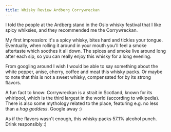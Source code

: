 ```yaml
---
title: Whisky Review Ardberg Corrywreckan
---
```


I told the people at the Ardberg stand in the Oslo whisky festival that I like spicy whiksies, and they recommended me the Corrywreckan.

My first impression: it's a spicy whisky, bites hard and tickles your tongue. Eventually, when rolling it around in your mouth you'll feel a smoke aftertaste which soothes it all down. The spices and smoke live around long after each sip, so you can really enjoy this whisky for a long evening.  

From googling around I wish I would be able to say something about the white pepper, anise, cherry, coffee and meat this whisky packs. Or maybe to note that this is not a sweet whisky, compensated for by its strong flavors.

A fun fact to know: Corrywreckan is a strait in Scotland, known for its whirlpool, which is the third largest in the world (according to wikipedia). There is also some mythology related to the place, featuring e.g. no less than a _hag goddess_. Google away :)

As if the flavors wasn't enough, this whisky packs 57.1% alcohol punch. Drink responsibly :)
